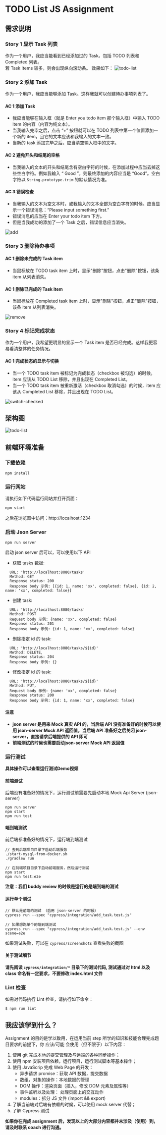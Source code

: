 # TODO List JS Assignment

## 需求说明

### Story 1 显示 Task 列表

作为一个用户，我应当能看到已经添加过的 Task。包括 TODO 列表和 Completed 列表。  
若 Task Items 较多，则会出现纵向滚动条。 效果如下：
![todo-list](document/list.jpg)

### Story 2 添加 Task

作为一个用户，我应当能够添加 Task。这样我就可以创建待办事项列表了。

#### AC 1 添加 Task

* 我应当能够在输入框（就是 Enter you todo item 那个输入框）中输入 TODO item 的内容（内容为纯文本）。
* 当我输入完毕之后，点击 “+” 按钮就可以在 TODO 列表中第一个位置添加一个新的 item，且它的文本应该和我输入的文本一致。
* 当新的 task 添加完毕之后，应当清空输入框中的文字。

#### AC 2 避免开头和结尾的空格

* 当我输入的文本的开头和结尾含有空白字符的时候，在添加过程中应当去掉这些空白字符。例如我输入 “  Good  ”，则最终添加的内容应当是 “Good”。空白字符以 `String.prototype.trim` 的默认情况为准。

#### AC 3 错误检查

* 当我输入的文本为空文本时，或我输入的文本全部为空白字符的时候。应当显示一个错误消息：“Please input something first.”
* 错误消息的应当在 Enter your todo item 下方。
* 但是当我成功的添加了一个 Task 之后，错误信息应当消失。

![add](document/add-task.gif)

### Story 3 删除待办事项

#### AC 1 删除未完成的 Task item

* 当鼠标放在 TODO task item 上时，显示"删除"按钮，点击"删除"按钮，该条 item 从列表消失。

#### AC 1 删除已完成的 Task item

* 当鼠标放在 Completed task item 上时，显示"删除"按钮，点击"删除"按钮，该条 item 从列表消失。

![remove](document/remove.gif)


### Story 4 标记完成状态

作为一个用户，我希望更明显的显示一个 Task item 是否已经完成。这样我更容易看清整体的任务情况。

#### AC 1 完成状态的显示与切换

* 当一个 TODO task item 被标记为完成状态（checkbox 被勾选）的时候，item 应该从 TODO List 移除，并且出现在 Completed List。
* 当一个 TODO task item 被重新激活（checkbox 取消勾选）的时候，item 应该从 Completed List 移除，并且出现在 TODO List。

![switch-checked](document/mark.gif)


## 架构图
![todo-list](document/architecture.png)

## 前端环境准备

### 下载依赖

```bash
npm install
```

### 运行网站

请执行如下代码运行网站并打开页面：

```bash
npm start
```
之后在浏览器中访问：http://localhost:1234

### 启动 Json Server

```
npm run server
```
启动 json server 后可以，可以使用以下 API      
- 获取 tasks 数据:  
```
  URL: 'http://localhost:8080/tasks'
  Method: GET
  Response status: 200
  Response body 示例: [{id: 1, name: 'xx', completed: false}, {id: 2, name: 'xx', completed: false}]
```
- 创建 task:   
```
  URL: 'http://localhost:8080/tasks'
  Method: POST
  Request body 示例: {name: 'xx', completed: false}
  Response status: 201
  Response body 示例: {id: 1, name: 'xx', completed: false}
```
- 删除指定 id 的 task: 
```
  URL: 'http://localhost:8080/tasks/${id}'
  Method: DELETE,
  Response status: 204
  Response body 示例: {}
```
- 修改指定 id 的 task: 
```
  URL: 'http://localhost:8080/tasks/${id}'
  Method: PUT,
  Request body 示例: {name: 'xx', completed: false}
  Response status: 200
  Response body 示例: {id: 1, name: 'xx', completed: false}
```

#### 注意
- **json server 是用来 Mock 真实 API 的，当后端 API 没有准备好的时候可以使用 json-server Mock API 返回值，当后端 API 准备好之后关闭 json-server，直接请求后端提供的 API 即可**  
- **前端测试的时候也需要启动json-server Mock API 返回值**

### 运行测试

**具体操作可以查看运行测试Demo视频**

#### 前端测试
后端没有准备好的情况下，运行测试前需要先启动本地 Mock Api Server (json-server)
```
npm run server
npm start
npm run test 
```
#### 端到端测试
前后端都准备好的情况下，运行端到端测试
```
// 去到后端项目目录下启动后端服务
./start-mysql-from-docker.sh 
./gradlew run

// 在前端项目目录下启动前端服务，然后运行测试
npm start
npm run test:e2e
```
**注意：我们 buddy review 的时候是运行的是端到端的测试**

#### 运行单个测试
```
// 默认是前端的测试 （启用 json-server 的时候）
cypress run --spec "cypress/integration/add_task.test.js"

// 如果想跑单个的端到端测试
cypress run --spec "cypress/integration/add_task.test.js" --env scene=e2e
```

如果测试失败，可以在 `cypress/screenshots` 查看失败的截图

#### 关于测试细节
**请先阅读 `cypress/integration/*` 目录下的测试代码, 测试通过对 html 以及 class 命名有一定要求，不要修改 index.html 文件**

### Lint 检查

如需对代码执行 Lint 检查，请执行如下命令：

```bash
$ npm run lint
```

## 我应该学到什么？

Assignment 的目的是学以致用，在运用当前 step 所学的知识和技能合理完成题目要求的前提下，你 应该/可能 会使用（但不限于）以下内容：

1. 使用 git 完成本地的提交管理及与远端的各种同步操作；
2. 使用 npm 安装项目依赖，运行项目，运行测试脚本等基本操作；
3. 使用 JavaScrip 完成 Web Page 的开发：
   - 异步请求 promise：获取 API 数据，提交数据
   - 数组，对象的操作：本地数据的管理
   - DOM 操作：渲染页面（插入，修改 DOM 元素及属性等）
   - 事件监听以及处理： 处理页面上的交互动作
   - modules：拆分 JS 文件 (import && export) 
4. 了解当前端对后端有依赖的时候，可以使用 mock server 代替；
5. 了解 Cypress 测试

**如果你在完成 assignment 后，发现以上的大部分内容都并未涉及（使用）到，请及时联系 coach 进行沟通。**
